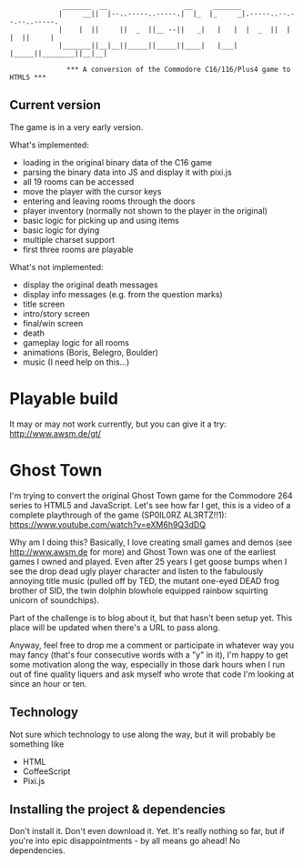 

```
			 _______  __                   __     _______                         
			|     __||  |--..-----..-----.|  |_  |_     _|.-----..--.--.--..-----.
			|    |  ||     ||  _  ||__ --||   _|   |   |  |  _  ||  |  |  ||     |
			|_______||__|__||_____||_____||____|   |___|  |_____||________||__|__|

			  *** A conversion of the Commodore C16/116/Plus4 game to HTML5 ***

```

## Current version

The game is in a very early version.

What's implemented:
* loading in the original binary data of the C16 game
* parsing the binary data into JS and display it with pixi.js
* all 19 rooms can be accessed
* move the player with the cursor keys
* entering and leaving rooms through the doors
* player inventory (normally not shown to the player in the original)
* basic logic for picking up and using items
* basic logic for dying
* multiple charset support
* first three rooms are playable

What's not implemented:
* display the original death messages
* display info messages (e.g. from the question marks)
* title screen
* intro/story screen
* final/win screen
* death
* gameplay logic for all rooms
* animations (Boris, Belegro, Boulder)
* music (I need help on this...)


# Playable build

It may or may not work currently, but you can give it a try:
http://www.awsm.de/gt/


# Ghost Town

I'm trying to convert the original Ghost Town game for the Commodore 264 series to HTML5 and JavaScript. Let's see how far I get, this is a video of a complete playthrough of the game (SP0IL0RZ AL3RTZ!!1): https://www.youtube.com/watch?v=eXM6h9Q3dDQ

Why am I doing this? Basically, I love creating small games and demos (see http://www.awsm.de for more) and Ghost Town was one of the earliest games I owned and played. Even after 25 years I get goose bumps when I see the drop dead ugly player character and listen to the fabulously annoying title music (pulled off by TED, the mutant one-eyed DEAD frog brother of SID, the twin dolphin blowhole equipped rainbow squirting unicorn of soundchips).

Part of the challenge is to blog about it, but that hasn't been setup yet. This place will be updated when there's a URL to pass along.

Anyway, feel free to drop me a comment or participate in whatever way you may fancy (that's four consecutive words with a "y" in it), I'm happy to get some motivation along the way, especially in those dark hours when I run out of fine quality liquers and ask myself who wrote that code I'm looking at since an hour or ten.


## Technology

Not sure which technology to use along the way, but it will probably be something like

* HTML
* CoffeeScript 
* Pixi.js


## Installing the project & dependencies

Don't install it. Don't even download it. Yet.
It's really nothing so far, but if you're into epic disappointments - by all means go ahead!
No dependencies.
